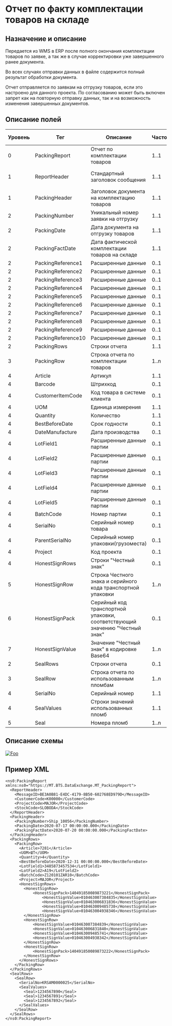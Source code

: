 # Отчет по факту комплектации товаров на складе

## Назначение и описание
Передается из WMS в ERP после полного окончания комплектации товаров по заявке, а так же в случае корректировки уже завершенного ранее документа.

Во всех случаях отправки данных в файле содержится полный результат обработки документа.

Отчет отправляется по заявкам на отгрузку товаров, если это настроено для данного проекта. По согласованию может быть включен запрет как на повторную отправку данных, так и на возможность изменения завершенных документов.

## Описание полей

Уровень | Тег | Описание | Частота | Тип данных | Размер поля | Комментарий
--------|-----|----------|---------|------------|-------------|------------ 
0       | PackingReport   | Отчет по комплектации товаров                                               | 1..1    |            |             |                           
1       | ReportHeader    | Стандартный заголовок сообщения                                             | 1..1    |            |             | Общая структура сообщения 
1       | PackingHeader   | Заголовок документа на комплектацию товаров                                 | 1..1    |            |             |                           
2       | PackingNumber   | Уникальный номер заявки на отгрузку                                         | 1..1    | String     | 50          |                           
2       | PackingDate     | Дата документа на отгрузку товаров                                          | 1..1    | DateTime   |             |
2       | PackingFactDate | Дата фактической комплектации товаров на складе                             | 1..1    | DateTime   |             |
2       | PackingReference1 | Расширенные данные        	     | 0..1    | String     | 80          |
2       | PackingReference2 | Расширенные данные        	     | 0..1    | String     | 80          |
2       | PackingReference3 | Расширенные данные        	     | 0..1    | String     | 80          |
2       | PackingReference4 | Расширенные данные        	     | 0..1    | String     | 80          |
2       | PackingReference5 | Расширенные данные        	     | 0..1    | String     | 80          |
2       | PackingReference6 | Расширенные данные        	     | 0..1    | String     | 80          |
2       | PackingReference7 | Расширенные данные        	     | 0..1    | String     | 80          |
2       | PackingReference8 | Расширенные данные        	     | 0..1    | String     | 80          |
2       | PackingReference9 | Расширенные данные        	     | 0..1    | String     | 80          |
2       | PackingReference10 | Расширенные данные        	     | 0..1    | String     | 80          |
2       | PackingRows     | Строки отчета                                                               | 1..1    |            |             |                           
3       | PackingRow      | Строка отчета по комплектации товаров                                       | 1..n    |            |             |                           
4       | Article         | Артикул                                                                     | 1..1    | String     | 100         |
4       | Barcode         | Штрихкод                                                                    | 0..1    | String     | 100         |  
4       | CustomerItemCode| Код товара в системе клиента                                                | 0..1    | String     | 100         |  
4       | UOM             | Единица измерения                                                           | 1..1    | String     | 10          |                           
4       | Quantity        | Количество                                                                  | 1..1    | Decimal    |             |                           
4       | BestBeforeDate  | Срок годности                                                               | 0..1    | DateTime   |             |
4       | DateManufacture | Дата производства                                                           | 0..1    | DateTime   |             |
4       | LotField1       | Расширенные данные партии                                                   | 0..1    | String     | 100         |                           
4       | LotField2       | Расширенные данные партии                                                   | 0..1    | String     | 100         |                           
4       | LotField3       | Расширенные данные партии                                                   | 0..1    | String     | 100         |                           
4       | LotField4       | Расширенные данные партии                                                   | 0..1    | String     | 100         |                           
4       | LotField5       | Расширенные данные партии                                                   | 0..1    | String     | 100         |                           
4       | BatchCode       | Номер партии                                                                | 0..1    | String     | 100         |                           
4       | SerialNo        | Серийный номер товара                                                       | 0..1    | String     | 20          |
4       | ParentSerialNo  | Серийный номер упаковки(грузоместа)                                         | 0..1    | String     | 20          |  
4       | Project         | Код проекта                                                                 | 0..1    | String     | 20          |                           
4       | HonestSignRows  | Строки "Честный знак"                                                       | 0..1    |            |             |                           
5       | HonestSignRow   | Строка Честного знака и серийного кода транспортной упаковки                | 1..n    |            |             |                           
6       | HonestSignPack  | Серийный код транспортной упаковки, соответствующий значению "Честный знак" | 0..1    | String     | 20          |                           
7       | HonestSignValue | Значение "Честный знак" в кодировке Base64                                  | 1..n    | Base64     |             |                           
2       | SealRows | Строки отчета                                 					| 0..1    |            |             |             
3       | SealRow | Строка отчета по использованным пломбам                                  		| 1..n    |            |             |             
4       | SerialNo | Серийный номер                                   					| 1..1    | String     | 20          |             
4       | SealValues | Строки значений использованных пломб                                  		| 1..1    |            |             |             
5       | Seal | Номера пломб                                  						| 1..n    | String     | 20          |             


## Описание схемы
<a href="https://github.com/MajorTerminal/MTXML/blob/master/XSD/MT_PackingReport.xsd" rel="XSD">![Foo](https://user-images.githubusercontent.com/22858622/134012526-73d1b128-a2cd-4d14-8a13-10f81a57c04f.png)</a>

## Пример XML
```
<ns0:PackingReport xmlns:ns0="https://MT.BTS.DataExchange.MT_PackingReport">
  <ReportHeader>
    <MessageID>BE3A0B81-E4DC-4179-8B50-602768ED979D</MessageID>
    <CustomerCode>К00000</CustomerCode>
    <ProjectCode>MAJOR</ProjectCode>
    <StockCode>SLOBODA</StockCode>
  </ReportHeader>
  <PackingHeader>
    <PackingNumber>Ship_10056</PackingNumber>
    <PackingDate>2020-07-17 00:00:00.000</PackingDate>
    <PackingFactDate>2020-07-20 00:00:00.000</PackingFactDate>
  </PackingHeader>
  <PackingRows>
    <PackingRow>
      <Article>7281</Article>
      <UOM>ШТ</UOM>
      <Quantity>4</Quantity>
      <BestBeforeDate>2020-12-31 00:00:00.000</BestBeforeDate>
      <LotField1>3485873457534</LotField1>
      <LotField2>A19</LotField2>
      <BatchCode>Z120101ZAR10</BatchCode>
      <Project>MAJOR</Project>
      <HonestSignRows>
		<HonestSignRow>
			<HonestSignPack>140491850089873221</HonestSignPack>
        		<HonestSignValue>010463007384835</HonestSignValue>
        		<HonestSignValue>010463006831836</HonestSignValue>
        		<HonestSignValue>010463009485738</HonestSignValue>
        		<HonestSignValue>010463004938346</HonestSignValue>
		</HonestSignRow>
		<HonestSignRow>
        	<HonestSignValue>010463007384839</HonestSignValue>
        	<HonestSignValue>010463006831840</HonestSignValue>
        	<HonestSignValue>010463009485741</HonestSignValue>
        	<HonestSignValue>010463004938342</HonestSignValue>
		</HonestSignRow>
		<HonestSignRow>
			<HonestSignPack>140491850089873222</HonestSignPack>
		</HonestSignRow>
      </HonestSignRows>
    </PackingRow>
  </PackingRows>
  <SealRows>
    <SealRow>
      <SerialNo>KRSAM0000025</SerialNo>
      <SealValues>
        <Seal>1234567890</Seal>
        <Seal>1234567891</Seal>
        <Seal>1234567892</Seal>
      </SealValues>
    </SealRow>
  </SealRows>
</ns0:PackingReport>
```
